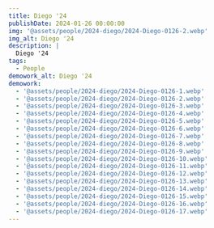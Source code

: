 ```yaml
---
title: Diego '24
publishDate: 2024-01-26 00:00:00
img: '@assets/people/2024-diego/2024-Diego-0126-2.webp'
img_alt: Diego '24
description: |
  Diego '24
tags:
  - People
demowork_alt: Diego '24
demowork:
  - '@assets/people/2024-diego/2024-Diego-0126-1.webp'
  - '@assets/people/2024-diego/2024-Diego-0126-2.webp'
  - '@assets/people/2024-diego/2024-Diego-0126-3.webp'
  - '@assets/people/2024-diego/2024-Diego-0126-4.webp'
  - '@assets/people/2024-diego/2024-Diego-0126-5.webp'
  - '@assets/people/2024-diego/2024-Diego-0126-6.webp'
  - '@assets/people/2024-diego/2024-Diego-0126-7.webp'
  - '@assets/people/2024-diego/2024-Diego-0126-8.webp'
  - '@assets/people/2024-diego/2024-Diego-0126-9.webp'
  - '@assets/people/2024-diego/2024-Diego-0126-10.webp'
  - '@assets/people/2024-diego/2024-Diego-0126-11.webp'
  - '@assets/people/2024-diego/2024-Diego-0126-12.webp'
  - '@assets/people/2024-diego/2024-Diego-0126-13.webp'
  - '@assets/people/2024-diego/2024-Diego-0126-14.webp'
  - '@assets/people/2024-diego/2024-Diego-0126-15.webp'
  - '@assets/people/2024-diego/2024-Diego-0126-16.webp'
  - '@assets/people/2024-diego/2024-Diego-0126-17.webp'
---
```

